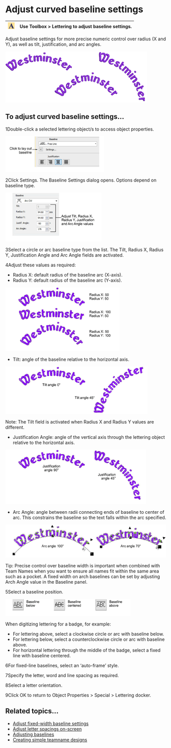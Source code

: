# Adjust curved baseline settings

| ![Lettering00099.png](assets/Lettering00099.png) | Use Toolbox > Lettering to adjust baseline settings. |
| ------------------------------------------------ | ---------------------------------------------------- |

Adjust baseline settings for more precise numeric control over radius (X and Y), as well as tilt, justification, and arc angles.

![lettering_edit00100.png](assets/lettering_edit00100.png)

## To adjust curved baseline settings...

1Double-click a selected lettering object/s to access object properties.

![lettering_edit00101.png](assets/lettering_edit00101.png)

2Click Settings. The Baseline Settings dialog opens. Options depend on baseline type.

![lettering_edit00104.png](assets/lettering_edit00104.png)

3Select a circle or arc baseline type from the list. The Tilt, Radius X, Radius Y, Justification Angle and Arc Angle fields are activated.

4Adjust these values as required:

- Radius X: default radius of the baseline arc (X-axis).
- Radius Y: default radius of the baseline arc (Y-axis).

![lettering_edit00107.png](assets/lettering_edit00107.png)

- Tilt: angle of the baseline relative to the horizontal axis.

![lettering_edit00110.png](assets/lettering_edit00110.png)

Note: The Tilt field is activated when Radius X and Radius Y values are different.

- Justification Angle: angle of the vertical axis through the lettering object relative to the horizontal axis.

![lettering_edit00113.png](assets/lettering_edit00113.png)

- Arc Angle: angle between radii connecting ends of baseline to center of arc. This constrains the baseline so the text falls within the arc specified.

![lettering_edit00116.png](assets/lettering_edit00116.png)

Tip: Precise control over baseline width is important when combined with Team Names when you want to ensure all names fit within the same area such as a pocket. A fixed width on arch baselines can be set by adjusting Arch Angle value in the Baseline panel.

5Select a baseline position.

![lettering_edit00119.png](assets/lettering_edit00119.png)

When digitizing lettering for a badge, for example:

- For lettering above, select a clockwise circle or arc with baseline below.
- For lettering below, select a counterclockwise circle or arc with baseline above.
- For horizontal lettering through the middle of the badge, select a fixed line with baseline centered.

6For fixed-line baselines, select an ‘auto-frame’ style.

7Specify the letter, word and line spacing as required.

8Select a letter orientation.

9Click OK to return to Object Properties > Special > Lettering docker.

## Related topics...

- [Adjust fixed-width baseline settings](Adjust_fixed-width_baseline_settings)
- [Adjust letter spacings on-screen](../lettering_create/Adjust_letter_spacings_on-screen)
- [Adjusting baselines](Adjusting_baselines)
- [Creating simple teamname designs](../lettering_names/Creating_simple_teamname_designs)
